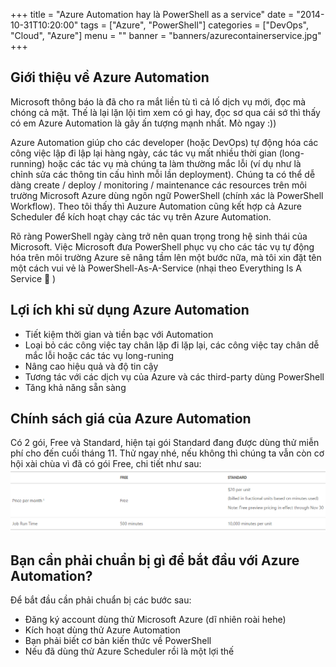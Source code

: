 +++
title = "Azure Automation hay là PowerShell as a service"
date = "2014-10-31T10:20:00"
tags = ["Azure", "PowerShell"]
categories = ["DevOps", "Cloud", "Azure"]
menu = ""
banner = "banners/azurecontainerservice.jpg"
+++

## Giới thiệu về Azure Automation
Microsoft thông báo là đã cho ra mắt liền tù tì cả lố dịch vụ mới, đọc mà chóng cả mặt. Thế là lại lặn lội tìm xem có gì hay, đọc sơ qua cái sớ thì thấy có em Azure Automation là gây ấn tượng mạnh nhất. Mò ngay :))

Azure Automation giúp cho các developer (hoặc DevOps) tự động hóa các công việc lập đi lập lại hàng ngày, các tác vụ mất nhiều thời gian (long-running) hoặc các tác vụ mà chúng ta làm thường mắc lỗi (ví dụ như là chỉnh sửa các thông tin cấu hình mỗi lần deployment). Chúng ta có thể dễ dàng create / deploy / monitoring / maintenance các resources trên môi trường Microsoft Azure dùng ngôn ngữ PowerShell (chính xác là PowerShell Workflow). Theo tôi thấy thì Auzure Automation cũng kết hợp cả Azure Scheduler để kích hoạt chạy các tác vụ trên Azure Automation.

Rõ ràng PowerShell ngày càng trở nên quan trọng trong hệ sinh thái của Microsoft. Việc Microsoft đưa PowerShell phục vụ cho các tác vụ tự động hóa trên môi trường Azure sẽ nâng tầm lên một bước nữa, mà tôi xin đặt tên một cách vui vẻ là PowerShell-As-A-Service (nhại theo Everything Is A Service 🙂 )

## Lợi ích khi sử dụng Azure Automation
- Tiết kiệm thời gian và tiền bạc với Automation
- Loại bỏ các công việc tay chân lặp đi lặp lại, các công việc tay chân dễ mắc lỗi hoặc các tác vụ long-runing
- Nâng cao hiệu quả và độ tin cậy
- Tương tác với các dịch vụ của Azure và các third-party dùng PowerShell
- Tăng khả năng sẵn sàng

## Chính sách giá của Azure Automation
Có 2 gói, Free và Standard, hiện tại gói Standard đang được dùng thử miễn phí cho đến cuối tháng 11. Thử ngay nhé, nếu không thì chúng ta vẫn còn cơ hội xài chùa vì đã có gói Free, chi tiết như sau:
![Container in visualizer](/images/azurepowershell01.png)

## Bạn cần phải chuẩn bị gì để bắt đầu với Azure Automation?
Để bắt đầu cần phải chuẩn bị các bước sau:

- Đăng ký account dùng thử Microsoft Azure (dĩ nhiên roài hehe)
- Kích hoạt dùng thử Azure Automation
- Bạn phải biết cơ bản kiến thức về PowerShell
- Nếu đã dùng thử Azure Scheduler rồi là một lợi thế